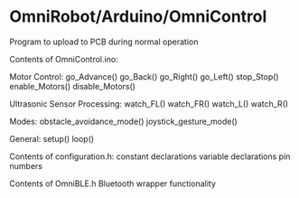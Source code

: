 # OmniRobot/Arduino/OmniControl

Program to upload to PCB during normal operation

Contents of OmniControl.ino: 

Motor Control:
go_Advance()
go_Back()
go_Right()
go_Left()
stop_Stop()
enable_Motors()
disable_Motors()

Ultrasonic Sensor Processing:
watch_FL()
watch_FR()
watch_L()
watch_R()

Modes:
obstacle_avoidance_mode()
joystick_gesture_mode()

General:
setup()
loop()

Contents of configuration.h:
constant declarations variable declarations pin numbers

Contents of OmniBLE.h
Bluetooth wrapper functionality
